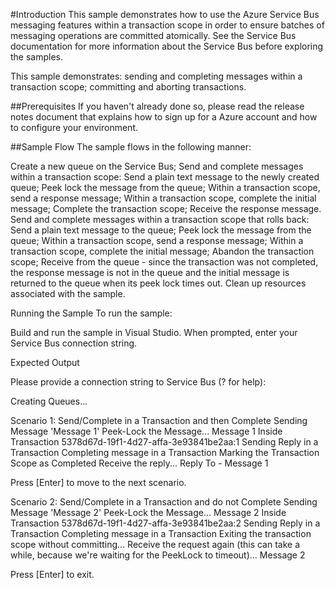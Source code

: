 #Introduction
This sample demonstrates how to use the  Azure Service Bus messaging features within a transaction scope in order to ensure batches of messaging operations are committed atomically. See the Service Bus documentation for more information about the Service Bus before exploring the samples.

This sample demonstrates: sending and completing messages within a transaction scope; committing and aborting transactions.

##Prerequisites
If you haven't already done so, please read the release notes document that explains how to sign up for a Azure account and how to configure your environment.

##Sample Flow
The sample flows in the following manner:

Create a new queue on the Service Bus;
Send and complete messages within a transaction scope:
Send a plain text message to the newly created queue;
Peek lock the message from the queue;
Within a transaction scope, send a response message;
Within a transaction scope, complete the initial message;
Complete the transaction scope;
Receive the response message.
Send and complete messages within a transaction scope that rolls back:
Send a plain text message to the queue;
Peek lock the message from the queue;
Within a transaction scope, send a response message;
Within a transaction scope, complete the initial message;
Abandon the transaction scope;
Receive from the queue - since the transaction was not completed, the response message is not in the queue and the initial message is returned to the queue when its peek lock times out.
Clean up resources associated with the sample.

Running the Sample
To run the sample:

Build and run the sample in Visual Studio.
When prompted, enter your Service Bus connection string.
 

Expected Output

Please provide a connection string to Service Bus (? for help): <Your connection string>

Creating Queues...

Scenario 1: Send/Complete in a Transaction and then Complete
Sending Message 'Message 1'
Peek-Lock the Message... Message 1
Inside Transaction 5378d67d-19f1-4d27-affa-3e93841be2aa:1
Sending Reply in a Transaction
Completing message in a Transaction
Marking the Transaction Scope as Completed
Receive the reply... Reply To - Message 1

Press [Enter] to move to the next scenario.


Scenario 2: Send/Complete in a Transaction and do not Complete
Sending Message 'Message 2'
Peek-Lock the Message... Message 2
Inside Transaction 5378d67d-19f1-4d27-affa-3e93841be2aa:2
Sending Reply in a Transaction
Completing message in a Transaction
Exiting the transaction scope without committing...
Receive the request again (this can take a while, because we're waiting for the
PeekLock to timeout)... Message 2

Press [Enter] to exit.
